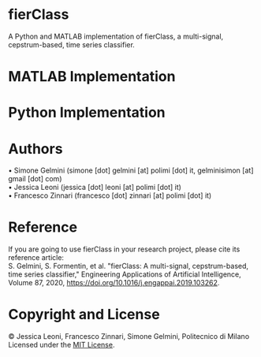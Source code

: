# fierClass
A Python and MATLAB implementation of fierClass, a multi-signal, cepstrum-based, time series classifier.

# MATLAB Implementation


# Python Implementation

# Authors
• Simone Gelmini (simone [dot] gelmini [at] polimi [dot] it, gelminisimon [at] gmail [dot] com)<br/>
• Jessica Leoni (jessica [dot] leoni [at] polimi [dot] it)<br/>
• Francesco Zinnari (francesco [dot] zinnari [at] polimi [dot] it)<br/>

# Reference
If you are going to use fierClass in your research project, please cite its reference article:<br/>
S. Gelmini, S. Formentin, et al. "fierClass: A multi-signal, cepstrum-based, time series classifier," Engineering Applications of Artificial Intelligence, Volume 87, 2020, https://doi.org/10.1016/j.engappai.2019.103262.

# Copyright and License
© Jessica Leoni, Francesco Zinnari, Simone Gelmini, Politecnico di Milano<br/>
Licensed under the [MIT License](LICENSE).
